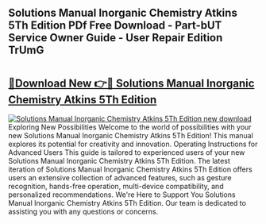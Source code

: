 ## Solutions Manual Inorganic Chemistry Atkins 5Th Edition PDf Free Download - Part-bUT Service Owner Guide - User Repair Edition TrUmG

# <h2><a href="http://bc72776.oget.top/?id=Solutions+Manual+Inorganic+Chemistry+Atkins+5Th+Edition">🔗Download New 👉🔴 Solutions Manual Inorganic Chemistry Atkins 5Th Edition</a></h2>

[![Solutions Manual Inorganic Chemistry Atkins 5Th Edition new download](https://i.imgur.com/5g1atiW.png)](http://bc72776.oget.top/?id=Solutions+Manual+Inorganic+Chemistry+Atkins+5Th+Edition)
Exploring New Possibilities Welcome to the world of possibilities with your new Solutions Manual Inorganic Chemistry Atkins 5Th Edition! This manual explores its potential for creativity and innovation. Operating Instructions for Advanced Users This guide is tailored to experienced users of your new Solutions Manual Inorganic Chemistry Atkins 5Th Edition. The latest iteration of Solutions Manual Inorganic Chemistry Atkins 5Th Edition offers users an extensive collection of advanced features, such as gesture recognition, hands-free operation, multi-device compatibility, and personalized recommendations. We're Here to Support You Solutions Manual Inorganic Chemistry Atkins 5Th Edition. Our team is dedicated to assisting you with any questions or concerns.
